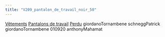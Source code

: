 ```yaml
---
title: "V209_pantalon_de_travail_noir_50"
---
```


[Vêtements](notes/equipements/L_Vetements.md) [Pantalons de travail](notes/equipements/vetements/V_PantalonsDeTravail.md) [Perdu](notes/statut/S_Perdu.md) giordanoTornambene
schneggPatrick
giordanoTornambene
010920 anthonyMahamat